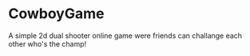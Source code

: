 # CowboyGame
A simple 2d dual shooter online game were friends can challange each other who's the champ!
